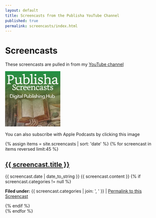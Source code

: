 ```yaml
---
layout: default
title: Screencasts from the Publisha YouTube Channel
published: true
permalink: screencasts/index.html
---
```


<h1>Screencasts</h1>

<p>These screencasts are pulled in from my <a href="https://www.youtube.com/channel/UCk1bhTLPDzbqm-tEMBYId1w">YouTube channel</a></p>

<a href="https://itunes.apple.com/gb/podcast/publisha-digital-publishing-hub/id1355521737?mt=2" title="subscribe at Apple"><img style="width:180px;" src="/images/publishapodcasts.jpg"></a>
<p>You can also subscribe with Apple Podcasts by clicking this image</p>
<div class="posts">
{% assign items = site.screencasts | sort: 'date' %}
  {% for screencast in items reversed limit:45 %}
  <div class="post">
  <a class="video fancybox.iframe" title="{{ screencast.title }}" href="https://www.youtube.com/embed/{{ screencast.YouTube }}?autoplay=1;rel=0&amp;showinfo=0"><i title="Show this screencast" class="fa fa-youtube-play fa-3x" aria-hidden="true"></i></a>
  <h2><a href="{{ site.baseurl }}{{ screencast.url }}">{{ screencast.title }}</a></h2>
  <span class="post-date">{{ screencast.date | date_to_string }}</span>
  {{ screencast.content }}
  {% if screencast.categories != null %}
  <p><b>Filed under:</b> {{ screencast.categories | join: ', ' }} | <a href="{{ site.baseurl }}{{ screencast.url }}">Permalink to this Screencast</a></p>
  {% endif %}
  </div>
  {% endfor %}
</div>
